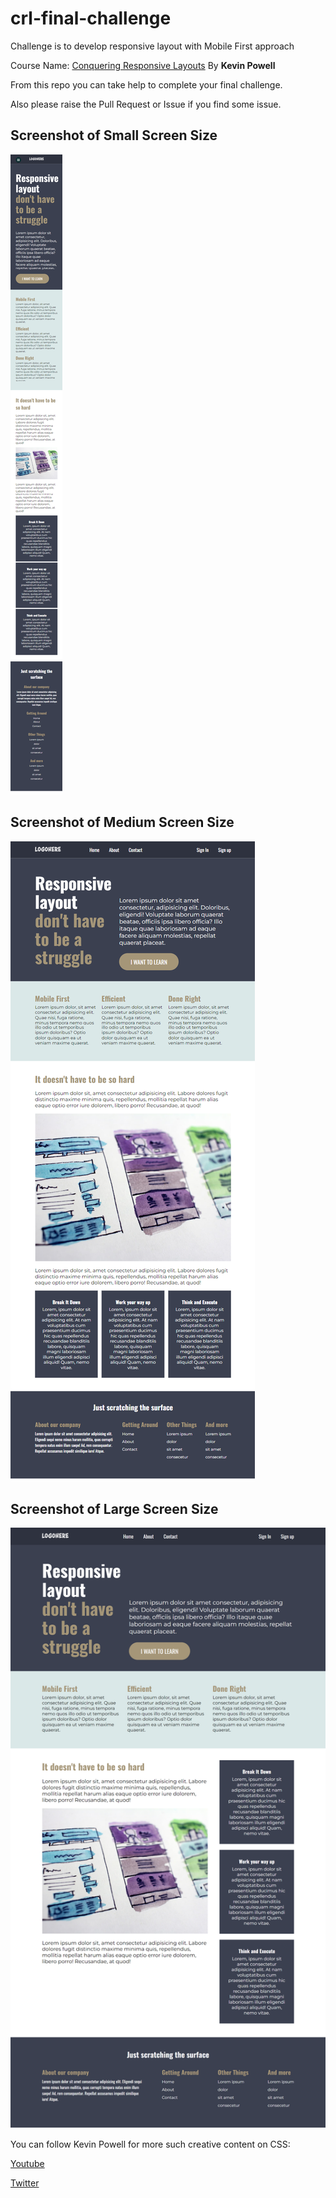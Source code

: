 # crl-final-challenge

Challenge is to develop responsive layout with Mobile First approach

Course Name:  [Conquering Responsive Layouts](https://courses.kevinpowell.co/view/courses/conquering-responsive-layouts) By **Kevin Powell**

From this repo you can take help to complete your final challenge.

Also please raise the Pull Request or Issue if you find some issue.

##  Screenshot of Small Screen Size
![Small Screen Size](./screenshots/CRL-Small-Screen.png)
##  Screenshot of Medium Screen Size
![Medium Screen Size](./screenshots/CRL-Medium-Screen.png)

##  Screenshot of Large Screen Size
![Large Screen Size](./screenshots/CRL-Large-Screen.png)


You can follow Kevin Powell for more such creative content on CSS:

[Youtube](https://www.youtube.com/kepowob)

[Twitter](https://twitter.com/KevinJPowell)